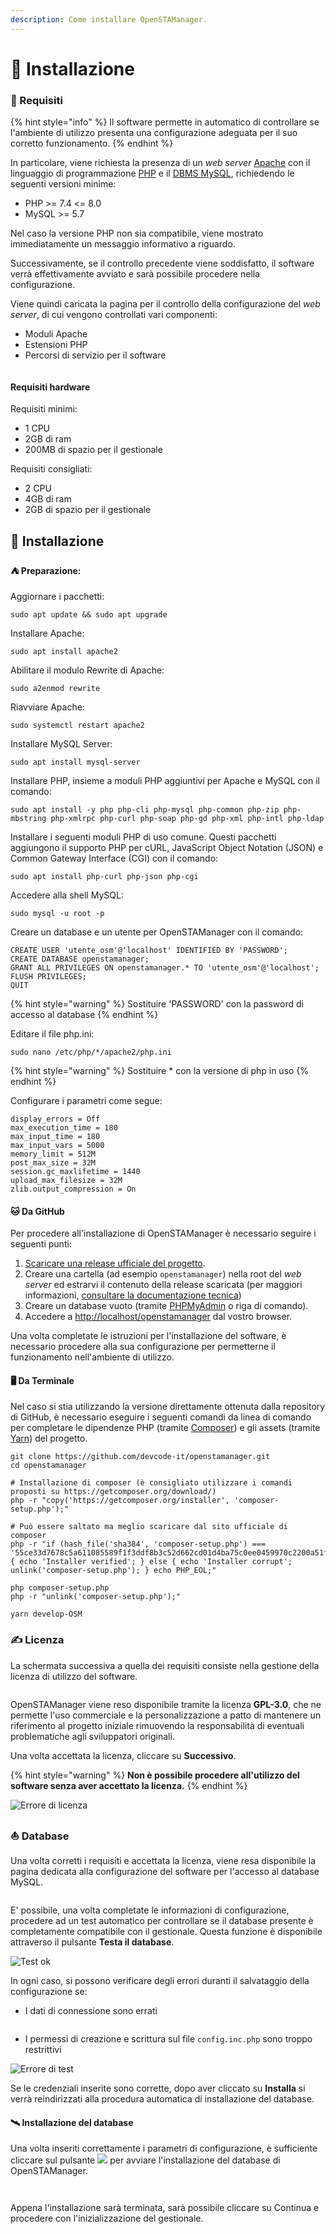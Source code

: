 ```yaml
---
description: Come installare OpenSTAManager.
---
```


# 🎯 Installazione

### 🔖 Requisiti

{% hint style="info" %}
Il software permette in automatico di controllare se l'ambiente di utilizzo presenta una configurazione adeguata per il suo corretto funzionamento.
{% endhint %}

In particolare, viene richiesta la presenza di un _web server_ [Apache](https://httpd.apache.org) con il linguaggio di programmazione [PHP](http://php.net) e il [DBMS MySQL](https://www.mysql.com), richiedendo le seguenti versioni minime:

* PHP >= 7.4 <= 8.0
* MySQL >= 5.7

Nel caso la versione PHP non sia compatibile, viene mostrato immediatamente un messaggio informativo a riguardo.

Successivamente, se il controllo precedente viene soddisfatto, il software verrà effettivamente avviato e sarà possibile procedere nella configurazione.

Viene quindi caricata la pagina per il controllo della configurazione del _web server_, di cui vengono controllati vari componenti:

* Moduli Apache
* Estensioni PHP
* Percorsi di servizio per il software

<figure><img src="../../.gitbook/assets/immagine (213).png" alt=""><figcaption></figcaption></figure>

#### Requisiti hardware

Requisiti minimi:

* 1 CPU
* 2GB di ram
* 200MB di spazio per il gestionale

Requisiti consigliati:

* 2 CPU
* 4GB di ram
* 2GB di spazio per il gestionale

## 🎯 Installazione

#### ⛺ Preparazione:

Aggiornare i pacchetti:

```
sudo apt update && sudo apt upgrade
```

Installare Apache:

```
sudo apt install apache2
```

Abilitare il modulo Rewrite di Apache:

```
sudo a2enmod rewrite
```

Riavviare Apache:

```
sudo systemctl restart apache2
```

Installare MySQL Server:

```
sudo apt install mysql-server
```

Installare PHP, insieme a moduli PHP aggiuntivi per Apache e MySQL con il comando:

```
sudo apt install -y php php-cli php-mysql php-common php-zip php-mbstring php-xmlrpc php-curl php-soap php-gd php-xml php-intl php-ldap
```

Installare i seguenti moduli PHP di uso comune. Questi pacchetti aggiungono il supporto PHP per cURL, JavaScript Object Notation (JSON) e Common Gateway Interface (CGI) con il comando:

```
sudo apt install php-curl php-json php-cgi
```

Accedere alla shell MySQL:

```
sudo mysql -u root -p
```

Creare un database e un utente per OpenSTAManager con il comando:

```
CREATE USER 'utente_osm'@'localhost' IDENTIFIED BY 'PASSWORD';
CREATE DATABASE openstamanager;
GRANT ALL PRIVILEGES ON openstamanager.* TO 'utente_osm'@'localhost';
FLUSH PRIVILEGES;
QUIT
```

{% hint style="warning" %}
Sostituire 'PASSWORD' con la password di accesso al database
{% endhint %}

Editare il file php.ini:

```
sudo nano /etc/php/*/apache2/php.ini
```

{% hint style="warning" %}
Sostituire \* con la versione di php in uso
{% endhint %}

Configurare i parametri come segue:

```
display_errors = Off
max_execution_time = 180
max_input_time = 180
max_input_vars = 5000
memory_limit = 512M
post_max_size = 32M
session.gc_maxlifetime = 1440
upload_max_filesize = 32M
zlib.output_compression = On
```

#### 🐱 Da GitHub

Per procedere all'installazione di OpenSTAManager è necessario seguire i seguenti punti:

1. [Scaricare una release ufficiale del progetto](https://github.com/devcode-it/openstamanager/releases).
2. Creare una cartella (ad esempio `openstamanager`) nella root del _web server_ ed estrarvi il contenuto della release scaricata (per maggiori informazioni, [consultare la documentazione tecnica](installazione.md))
3. Creare un database vuoto (tramite [PHPMyAdmin](http://localhost/phpmyadmin/) o riga di comando).
4. Accedere a [http://localhost/openstamanager](http://localhost/openstamanager) dal vostro browser.

Una volta completate le istruzioni per l'installazione del software, è necessario procedere alla sua configurazione per permetterne il funzionamento nell'ambiente di utilizzo.

#### 🖥️ Da Terminale

Nel caso si stia utilizzando la versione direttamente ottenuta dalla repository di GitHub, è necessario eseguire i seguenti comandi da linea di comando per completare le dipendenze PHP (tramite [Composer](https://getcomposer.org)) e gli assets (tramite [Yarn](https://yarnpkg.com)) del progetto.

```
git clone https://github.com/devcode-it/openstamanager.git
cd openstamanager

# Installazione di composer (è consigliato utilizzare i comandi proposti su https://getcomposer.org/download/)
php -r "copy('https://getcomposer.org/installer', 'composer-setup.php');"

# Può essere saltato ma meglio scaricare dal sito ufficiale di composer
php -r "if (hash_file('sha384', 'composer-setup.php') === '55ce33d7678c5a611085589f1f3ddf8b3c52d662cd01d4ba75c0ee0459970c2200a51f492d557530c71c15d8dba01eae') { echo 'Installer verified'; } else { echo 'Installer corrupt'; unlink('composer-setup.php'); } echo PHP_EOL;"

php composer-setup.php
php -r "unlink('composer-setup.php');"

yarn develop-OSM
```

### ✍️ Licenza

La schermata successiva a quella dei requisiti consiste nella gestione della licenza di utilizzo del software.

<figure><img src="../../.gitbook/assets/immagine (595).png" alt=""><figcaption></figcaption></figure>

OpenSTAManager viene reso disponibile tramite la licenza **GPL-3.0**, che ne permette l'uso commerciale e la personalizzazione a patto di mantenere un riferimento al progetto iniziale rimuovendo la responsabilità di eventuali problematiche agli sviluppatori originali.

Una volta accettata la licenza, cliccare su **Successivo**.

{% hint style="warning" %}
**Non è possibile procedere all'utilizzo del software senza aver accettato la licenza.**
{% endhint %}

![Errore di licenza](../../.gitbook/assets/license-error.png)

### ⛵ Database

Una volta corretti i requisiti e accettata la licenza, viene resa disponibile la pagina dedicata alla configurazione del software per l'accesso al database MySQL.

<figure><img src="../../.gitbook/assets/immagine (154).png" alt=""><figcaption></figcaption></figure>

E' possibile, una volta completate le informazioni di configurazione, procedere ad un test automatico per controllare se il database presente è completamente compatibile con il gestionale. Questa funzione è disponibile attraverso il pulsante **Testa il database**.

![Test ok](../../.gitbook/assets/config-ok.png)

In ogni caso, si possono verificare degli errori duranti il salvataggio della configurazione se:

* I dati di connessione sono errati

<figure><img src="../../.gitbook/assets/immagine (562).png" alt=""><figcaption></figcaption></figure>

* I permessi di creazione e scrittura sul file `config.inc.php` sono troppo restrittivi

![Errore di test](../../.gitbook/assets/write-error.png)

Se le credenziali inserite sono corrette, dopo aver cliccato su **Installa** si verrà reindirizzati alla procedura automatica di installazione del database.

#### 🛰️ Installazione del database

Una volta inseriti correttamente i parametri di configurazione, è sufficiente cliccare sul pulsante ![](../../.gitbook/assets/Installa!.PNG) per avviare l'installazione del database di OpenSTAManager.

<figure><img src="../../.gitbook/assets/immagine (571).png" alt=""><figcaption></figcaption></figure>

<figure><img src="../../.gitbook/assets/immagine (563).png" alt=""><figcaption></figcaption></figure>

Appena l'installazione sarà terminata, sarà possibile cliccare su Continua e procedere con l'inizializzazione del gestionale.

<figure><img src="../../.gitbook/assets/immagine (570).png" alt=""><figcaption></figcaption></figure>
